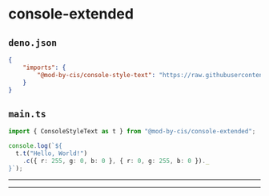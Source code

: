 # console-extended

## `deno.json`

```json
{
    "imports": {  
        "@mod-by-cis/console-style-text": "https://raw.githubusercontent.com/mod-by-cis/console-extended/refs/tags/v0.0.1/mod.ts"
    }
}
```

## `main.ts`

```ts
import { ConsoleStyleText as t } from "@mod-by-cis/console-extended";

console.log(`${
  t.t("Hello, World!")
    .c({ r: 255, g: 0, b: 0 }, { r: 0, g: 255, b: 0 })._
}`);

```

---

---